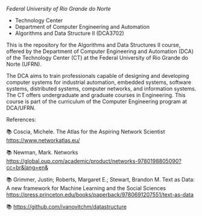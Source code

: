 *Federal University of Rio Grande do Norte*
* Technology Center 
* Department of Computer Engineering and Automation 
* Algorithms and Data Structure II (DCA3702) 
  
This is the repository for the Algorithms and Data Structures II course, offered by the Department of Computer Engineering and Automation (DCA) of the Technology Center (CT) at the Federal University of Rio Grande do Norte (UFRN).

The DCA aims to train professionals capable of designing and developing computer systems for industrial automation, embedded systems, software systems, distributed systems, computer networks, and information systems. The CT offers undergraduate and graduate courses in Engineering. This course is part of the curriculum of the Computer Engineering program at DCA/UFRN.

References:

📚 Coscia, Michele. The Atlas for the Aspiring Network Scientist 
https://www.networkatlas.eu/

📚 Newman, Mark. Networks
https://global.oup.com/academic/product/networks-9780198805090?cc=br&lang=en&

📚 Grimmer, Justin; Roberts, Margaret E.; Stewart, Brandon M. Text as Data: A new framework for Machine Learning and the Social Sciences
https://press.princeton.edu/books/paperback/9780691207551/text-as-data

📚 https://github.com/ivanovitchm/datastructure

